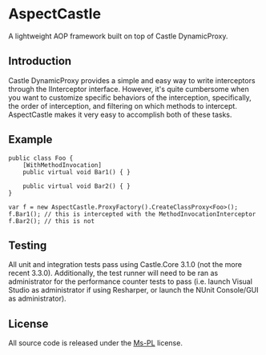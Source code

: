 AspectCastle
============

A lightweight AOP framework built on top of Castle DynamicProxy.

## Introduction
Castle DynamicProxy provides a simple and easy way to write interceptors through the IInterceptor interface.  However, it's quite cumbersome when you want to customize specific behaviors of the interception, specifically, the order of interception, and filtering on which methods to intercept.  AspectCastle makes it very easy to accomplish both of these tasks.

## Example
    public class Foo {
        [WithMethodInvocation]
        public virtual void Bar1() { }
        
        public virtual void Bar2() { }
    }

    var f = new AspectCastle.ProxyFactory().CreateClassProxy<Foo>();
    f.Bar1(); // this is intercepted with the MethodInvocationInterceptor
    f.Bar2(); // this is not

## Testing

All unit and integration tests pass using Castle.Core 3.1.0 (not the more recent 3.3.0). Additionally, the test runner will need to be ran as administrator for the performance counter tests to pass (i.e. launch Visual Studio as administrator if using Resharper, or launch the NUnit Console/GUI as administrator).

## License
All source code is released under the [Ms-PL](http://www.opensource.org/licenses/ms-pl) license.
